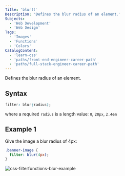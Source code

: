 ```yaml
---
Title: 'blur()'
Description: 'Defines the blur radius of an element.'
Subjects:
  - 'Web Development'
  - 'Web Design'
Tags:
  - 'Images'
  - 'Functions'
  - 'Colors'
CatalogContent:
  - 'learn-css'
  - 'paths/front-end-engineer-career-path'
  - 'paths/full-stack-engineer-career-path'
---
```


Defines the blur radius of an element.

## Syntax

```css
filter: blur(radius);
```

where a required `radius` is a length value: `0`, `20px`, `2.4em`

## Example 1

Give the image a blur radius of 4px:

```css
.banner-image {
  filter: blur(4px);
}
```

![css-filterfunctions-blur-example](https://raw.githubusercontent.com/Codecademy/docs/main/media/css-filterfunctions-blur-example.png)

